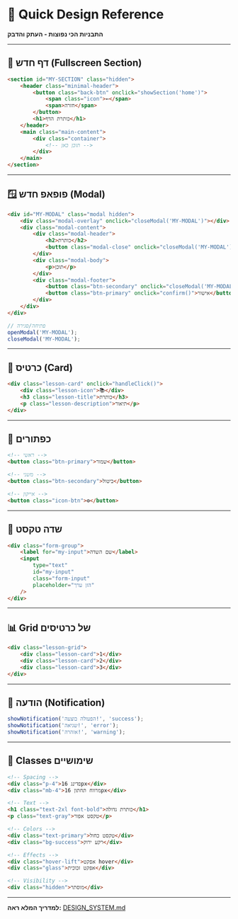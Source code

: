 # 🚀 Quick Design Reference
**התבניות הכי נפוצות - העתק והדבק**

---

## 📄 דף חדש (Fullscreen Section)

```html
<section id="MY-SECTION" class="hidden">
    <header class="minimal-header">
        <button class="back-btn" onclick="showSection('home')">
            <span class="icon">←</span>
            <span>חזרה</span>
        </button>
        <h1>כותרת הדף</h1>
    </header>
    <main class="main-content">
        <div class="container">
            <!-- תוכן כאן -->
        </div>
    </main>
</section>
```

---

## 🪟 פופאפ חדש (Modal)

```html
<div id="MY-MODAL" class="modal hidden">
    <div class="modal-overlay" onclick="closeModal('MY-MODAL')"></div>
    <div class="modal-content">
        <div class="modal-header">
            <h2>כותרת</h2>
            <button class="modal-close" onclick="closeModal('MY-MODAL')">✕</button>
        </div>
        <div class="modal-body">
            <p>תוכן</p>
        </div>
        <div class="modal-footer">
            <button class="btn-secondary" onclick="closeModal('MY-MODAL')">ביטול</button>
            <button class="btn-primary" onclick="confirm()">אישור</button>
        </div>
    </div>
</div>
```

```javascript
// פתיחה/סגירה
openModal('MY-MODAL');
closeModal('MY-MODAL');
```

---

## 🎴 כרטיס (Card)

```html
<div class="lesson-card" onclick="handleClick()">
    <div class="lesson-icon">📚</div>
    <h3 class="lesson-title">כותרת</h3>
    <p class="lesson-description">תיאור</p>
</div>
```

---

## 🔘 כפתורים

```html
<!-- ראשי -->
<button class="btn-primary">שמור</button>

<!-- משני -->
<button class="btn-secondary">ביטול</button>

<!-- אייקון -->
<button class="icon-btn">⚙️</button>
```

---

## 📝 שדה טקסט

```html
<div class="form-group">
    <label for="my-input">שם השדה</label>
    <input 
        type="text" 
        id="my-input" 
        class="form-input"
        placeholder="הזן ערך"
    />
</div>
```

---

## 📊 Grid של כרטיסים

```html
<div class="lesson-grid">
    <div class="lesson-card">1</div>
    <div class="lesson-card">2</div>
    <div class="lesson-card">3</div>
</div>
```

---

## 💬 הודעה (Notification)

```javascript
showNotification('הפעולה בוצעה!', 'success');
showNotification('שגיאה!', 'error');
showNotification('אזהרה!', 'warning');
```

---

## 🎨 Classes שימושיים

```html
<!-- Spacing -->
<div class="p-4">פדינג 16px</div>
<div class="mb-4">מרווח תחתון 16px</div>

<!-- Text -->
<h1 class="text-2xl font-bold">כותרת גדולה</h1>
<p class="text-gray">טקסט אפור</p>

<!-- Colors -->
<div class="text-primary">טקסט כחול</div>
<div class="bg-success">רקע ירוק</div>

<!-- Effects -->
<div class="hover-lift">אפקט hover</div>
<div class="glass">אפקט זכוכית</div>

<!-- Visibility -->
<div class="hidden">מוסתר</div>
```

---

**למדריך המלא ראה:** [DESIGN_SYSTEM.md](./DESIGN_SYSTEM.md)
